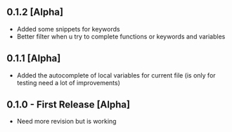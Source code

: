 ## 0.1.2 [Alpha]
* Added some snippets for keywords
* Better filter when u try to complete functions or keywords and variables

## 0.1.1 [Alpha]
* Added the autocomplete of local variables for current file (is only for testing need a lot of improvements)

## 0.1.0 - First Release [Alpha]
* Need more revision but is working
